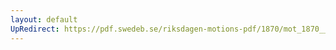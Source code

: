 ```yaml
---
layout: default
UpRedirect: https://pdf.swedeb.se/riksdagen-motions-pdf/1870/mot_1870__ak__00070/mot_1870__ak__00070_001.pdf
---
```

